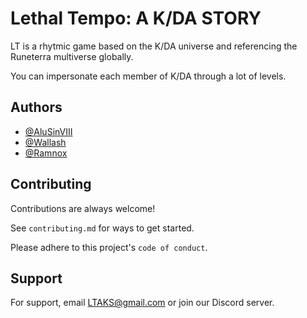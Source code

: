 
# Lethal Tempo: A K/DA STORY

LT is a rhytmic game based on the K/DA universe and referencing the Runeterra multiverse globally.

You can impersonate each member of K/DA through a lot of levels.

## Authors

- [@AluSinVIII](https://www.github.com/alusinviii)
- [@Wallash](https://www.github.com/wallash)
- [@Ramnox]()

## Contributing

Contributions are always welcome!

See `contributing.md` for ways to get started.

Please adhere to this project's `code of conduct`.


## Support

For support, email LTAKS@gmail.com or join our Discord server.
